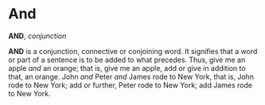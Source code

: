 # And

**AND**, _conjunction_

**AND** is a conjunction, connective or conjoining word. It signifies that a word or part of a sentence is to be added to what precedes. Thus, give me an apple _and_ an orange; that is, give me an apple, add or give in addition to that, an orange. John _and_ Peter _and_ James rode to New York, that is, John rode to New York; add or further, Peter rode to New York; add James rode to New York.